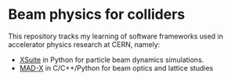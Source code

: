 # Beam physics for colliders
This repository tracks my learning of software frameworks used in accelerator physics research at CERN, namely:
- [XSuite](https://xsuite.readthedocs.io/en/latest/) in Python for particle beam dynamics simulations.
- [MAD-X](https://madx.web.cern.ch/) in C/C++/Python for beam optics and lattice studies